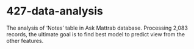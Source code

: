 # 427-data-analysis
The analysis of ‘Notes’ table in Ask Mattrab database. Processing 2,083 records, the ultimate goal is to find best model to predict view from the other features.
